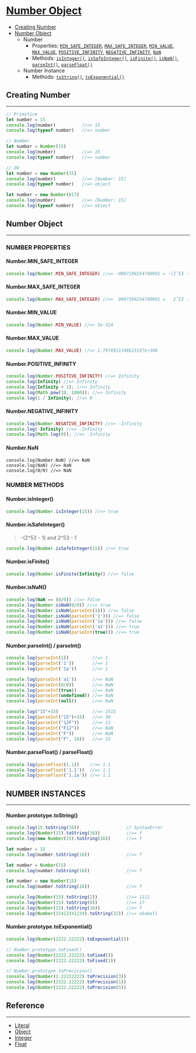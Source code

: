 # [Number Object](https://developer.mozilla.org/en-US/docs/Web/JavaScript/Reference/Global_Objects/Number)

* [Creating Number](#creating-number)
* [Number Object](#number-object)
  * Number 
    * Properties: [`MIN_SAFE_INTEGER`](#numberminsafeinteger), [`MAX_SAFE_INTEGER`](#numbermaxsafeinteger), [`MIN_VALUE`](#numberminvalue), [`MAX_VALUE`](#numbermaxvalue), [`POSITIVE_INFINITY`](#numberpositiveinfinity), [`NEGATIVE_INFINITY`](#numbernegativeinfinity), [`NaN`](#numbernan)
    * Methods: [`isInteger()`](#numberisinteger), [`isSafeInteger()`](#numberissafeinteger), [`isFinite()`](#numberisfinite), [`isNaN()`](#numberisnan), [`parseInt()`](#numberparseint), [`parseFloat()`](#numberparsefloat)
  * Number Instance
    * Methods: [`toString()`](#numberprototypetostring), [`toExponential()`](#numberprototypetoexponential)

## Creating Number
---

```js
// Primitive
let number = 15
console.log(number)          //=> 15
console.log(typeof number)   //=> number

// Number
let number = Number(15)
console.log(number)          //=> 15
console.log(typeof number)   //=> number

// OO
let number = new Number(15)
console.log(number)          //=> [Number: 15]
console.log(typeof number)   //=> object

let number = new Number(017)
console.log(number)          //=> [Number: 15]
console.log(typeof number)   //=> object
```

## Number Object
---

### NUMBER PROPERTIES

#### Number.MIN_SAFE_INTEGER

```js
console.log(Number.MIN_SAFE_INTEGER) //=> -9007199254740991 = -(2ˆ53 - 1)
```

#### Number.MAX_SAFE_INTEGER

```js
console.log(Number.MAX_SAFE_INTEGER) //=>  9007199254740991 =   2ˆ53 - 1
```

#### Number.MIN_VALUE

```js
console.log(Number.MIN_VALUE) //=> 5e-324
```

#### Number.MAX_VALUE

```js
console.log(Number.MAX_VALUE) //=> 1.7976931348623157e+308
```

#### Number.POSITIVE_INFINITY
```js
console.log(Number.POSITIVE_INFINITY) //=> Infinity
console.log(Infinity) //=> Infinity
console.log(Infinity + 1); //=> Infinity
console.log(Math.pow(10, 1000)); //=> Infinity
console.log(1 / Infinity); //=> 0
```

#### Number.NEGATIVE_INFINITY
```js
console.log(Number.NEGATIVE_INFINITY) //=> -Infinity
console.log(-Infinity) //=> -Infinity
console.log(Math.log(0)); //=> -Infinity
```

#### Number.NaN
```
console.log(Number.NaN) //=> NaN
console.log(NaN) //=> NaN
console.log(0/0) //=> NaN
```

### NUMBER METHODS

#### Number.isInteger()

```js
console.log(Number.isInteger(15)) //=> true
```

#### Number.isSafeInteger()

> -(2^53 - 1) and 2^53 - 1

```js
console.log(Number.isSafeInteger(15)) //=> true
```

#### Number.isFinite()

```js
console.log(Number.isFinite(Infinity)) //=> false
```

#### Number.isNaN()

```js
console.log(NaN == (0/0)) //=> false
console.log(Number.isNaN(0/0)) //=> true
console.log(Number.isNaN(parseInt(1))) //=> false
console.log(Number.isNaN(parseInt('1'))) //=> false
console.log(Number.isNaN(parseInt('1a'))) //=> false
console.log(Number.isNaN(parseInt('a1'))) //=> true
console.log(Number.isNaN(parseInt(true))) //=> true
```

#### Number.parseInt() / parseInt()

```js
console.log(parseInt(1))         //=> 1
console.log(parseInt('1'))       //=> 1
console.log(parseInt('1a'))      //=> 1

console.log(parseInt('a1'))      //=> NaN
console.log(parseInt(0/0))       //=> NaN
console.log(parseInt(true))      //=> NaN
console.log(parseInt(undefined)) //=> NaN
console.log(parseInt(null))      //=> NaN

console.log("15"+15)             //=> 1515
console.log(parseInt("15")+15)   //=> 30
console.log(parseInt("12F"))     //=> 12
console.log(parseInt("F12"))     //=> NaN
console.log(parseInt("F"))       //=> NaN
console.log(parseInt("F", 16))   //=> 15
```

#### Number.parseFloat() / parseFloat()

```js
console.log(parseFloat(1.1))    //=> 1.1
console.log(parseFloat('1.1'))  //=> 1.1
console.log(parseFloat('1.1a')) //=> 1.1
```

## NUMBER INSTANCES
---

#### Number.prototype.toString()

```js
console.log(15.toString(16))                  // SyntaxError
console.log(Number(15).toString(16))          //=> f
console.log(new Number(15).toString(16))      //=> f

let number = 15
console.log(number.toString(16))              //=> f

let number = Number(15)
console.log(number.toString(16))              //=> f

let number = new Number(15)
console.log(number.toString(16))              //=> f

console.log(Number(15).toString(2))           //=> 1111
console.log(Number(15).toString(8))           //=> 17
console.log(Number(15).toString(16))          //=> f
console.log(Number(15412341234).toString(32)) //=> ebabafi
```

#### Number.prototype.toExponential()

```js
console.log(Number(2222.22222).toExponential())

// Number.prototype.toFixed()
console.log(Number(2222.22222).toFixed())
console.log(Number(2222.22222).toFixed(1))

// Number.prototype.toPrecision()
console.log(Number(2.22222222).toPrecision(3))
console.log(Number(2222.22222).toPrecision(1))
console.log(Number(2222.22222).toPrecision(5))
```

## Reference
---

* [Literal](https://developer.mozilla.org/en-US/docs/Web/JavaScript/Reference/Lexical_grammar#Literals)
* [Object](https://developer.mozilla.org/en-US/docs/Web/JavaScript/Reference/Global_Objects/Number)
* [Integer](https://developer.mozilla.org/en-US/docs/Web/JavaScript/Guide/Grammar_and_types#Integers)
* [Float](https://developer.mozilla.org/en-US/docs/Web/JavaScript/Guide/Grammar_and_types#Floating-point_literals)